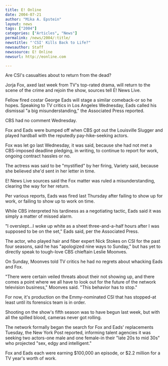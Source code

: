 ```yaml
---
title: E! Online
date: 2004-07-21
author: "Mika A. Epstein"
layout: news
tags: ["2004"]
categories: ["Articles", "News"]
permalink: /news/2004/:title/
newstitle: "'CSI' Kills Back to Life?"
newsauthor: Staff  
newssource: E! Online  
newsurl: http://eonline.com  

---
```


Are CSI's casualties about to return from the dead? 

Jorja Fox, axed last week from TV's top-rated drama, will return to the scene of the crime and rejoin the show, sources tell E! News Live. 

Fellow fired costar George Eads will stage a similar comeback-or so he hopes. Speaking to TV critics in Los Angeles Wednesday, Eads called his dismissal "a big misunderstanding," the Associated Press reported. 

CBS had no comment Wednesday. 

Fox and Eads were bumped off when CBS got out the Louisville Slugger and played hardball with the reputedly pay-hike-seeking actors. 

Fox was let go last Wednesday, it was said, because she had not met a CBS-imposed deadline pledging, in writing, to continue to report for work, ongoing contract hassles or no. 

The actress was said to be "mystified" by her firing, Variety said, because she believed she'd sent in her letter in time. 

E! News Live sources said the Fox matter was ruled a misunderstanding, clearing the way for her return. 

Per various reports, Eads was fired last Thursday after failing to show up for work, or failing to show up to work on time. 

While CBS interpreted his tardiness as a negotiating tactic, Eads said it was simply a matter of missed alarm. 

"I overslept...I woke up white as a sheet three-and-a-half hours after I was supposed to be on the set," Eads said, per the Associated Press. 

The actor, who played hair and fiber expert Nick Stokes on CSI for the past four seasons, said he has "apologized nine ways to Sunday," but has yet to directly speak to tough-love CBS chieftain Leslie Moonves. 

On Sunday, Moonves told TV critics he had no regrets about whacking Eads and Fox. 

"There were certain veiled threats about their not showing up, and there comes a point where we all have to look out for the future of the network television business," Moonves said. "This behavior has to stop." 

For now, it's production on the Emmy-nominated CSI that has stopped-at least until its forensics team is in order. 

Shooting on the show's fifth season was to have begun last week, but with all the spilled blood, cameras never got rolling. 

The network formally began the search for Fox and Eads' replacements Tuesday, the New York Post reported, informing talent agencies it was seeking two actors-one male and one female-in their "late 20s to mid 30s" who projected "sex, edgy and intelligent." 

Fox and Eads each were earning $100,000 an episode, or $2.2 million for a TV year's worth of work.

